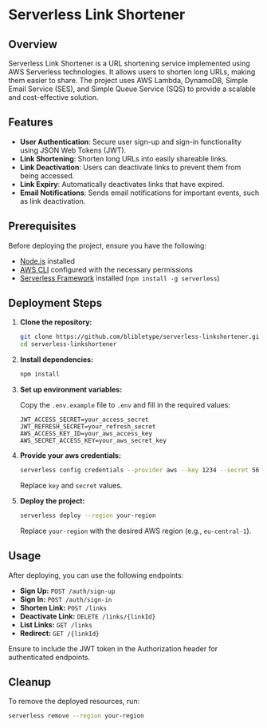 # Serverless Link Shortener

## Overview

Serverless Link Shortener is a URL shortening service implemented using AWS Serverless technologies. It allows users to shorten long URLs, making them easier to share. The project uses AWS Lambda, DynamoDB, Simple Email Service (SES), and Simple Queue Service (SQS) to provide a scalable and cost-effective solution.

## Features

- **User Authentication**: Secure user sign-up and sign-in functionality using JSON Web Tokens (JWT).
- **Link Shortening**: Shorten long URLs into easily shareable links.
- **Link Deactivation**: Users can deactivate links to prevent them from being accessed.
- **Link Expiry**: Automatically deactivates links that have expired.
- **Email Notifications**: Sends email notifications for important events, such as link deactivation.

## Prerequisites

Before deploying the project, ensure you have the following:

- [Node.js](https://nodejs.org/) installed
- [AWS CLI](https://aws.amazon.com/cli/) configured with the necessary permissions
- [Serverless Framework](https://www.serverless.com/) installed (`npm install -g serverless`)

## Deployment Steps

1. **Clone the repository:**

    ```bash
    git clone https://github.com/blibletype/serverless-linkshortener.git
    cd serverless-linkshortener
    ```

2. **Install dependencies:**

    ```bash
    npm install
    ```

3. **Set up environment variables:**

   Copy the `.env.example` file to `.env` and fill in the required values:

    ```env
    JWT_ACCESS_SECRET=your_access_secret
    JWT_REFRESH_SECRET=your_refresh_secret
    AWS_ACCESS_KEY_ID=your_aws_access_key
    AWS_SECRET_ACCESS_KEY=your_aws_secret_key
    ```

4. **Provide your aws credentials:**

    ```bash
    serverless config credentials --provider aws --key 1234 --secret 5678
    ```

   Replace `key` and `secret` values.

5. **Deploy the project:**

    ```bash
    serverless deploy --region your-region
    ```

   Replace `your-region` with the desired AWS region (e.g., `eu-central-1`).

## Usage

After deploying, you can use the following endpoints:

- **Sign Up:** `POST /auth/sign-up`
- **Sign In:** `POST /auth/sign-in`
- **Shorten Link:** `POST /links`
- **Deactivate Link:** `DELETE /links/{linkId}`
- **List Links:** `GET /links`
- **Redirect:** `GET /{linkId}`

Ensure to include the JWT token in the Authorization header for authenticated endpoints.

## Cleanup

To remove the deployed resources, run:

```bash
serverless remove --region your-region
